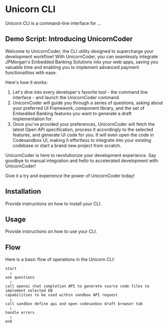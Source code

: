 # Unicorn CLI

Unicorn CLI is a command-line interface for ...

## Demo Script: Introducing UnicornCoder

Welcome to UnicornCoder, the CLI utility designed to supercharge your development workflow! With UnicornCoder, you can seamlessly integrate JPMorgan's Embedded Banking Solutions into your web apps, saving you valuable time and enabling you to implement advanced payment functionalities with ease.

Here's how it works:

1. Let's dive into every developer's favorite tool - the command line interface - and launch the UnicornCoder command.
2. UnicornCoder will guide you through a series of questions, asking about your preferred UI Framework, component library, and the set of Embedded Banking features you want to generate a draft implementation for.
3. Once you've provided your preferences, UnicornCoder will fetch the latest Open API specification, process it accordingly to the selected features, and generate UI code for you. It will even open the code in Codesandbox UI, making it effortless to integrate into your existing codebase or start a brand new project from scratch.

UnicornCoder is here to revolutionize your development experience. Say goodbye to manual integration and hello to accelerated development with UnicornCoder!

Give it a try and experience the power of UnicornCoder today!

## Installation

Provide instructions on how to install your CLI.

## Usage

Provide instructions on how to use your CLI.

## Flow

Here is a basic flow of operations in the Unicorn CLI:

```plaintext
start
  ↓
ask questions
  ↓
call openai chat completion API to generate source code files to implement selected EB 
capabilities to be used within sandbox API request 
  ↓
call sandbox define api and open codesanbox draft browser tab
  ↓
handle errors
  ↓
end
```
